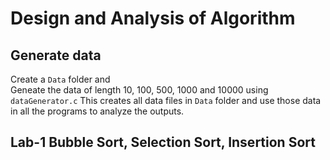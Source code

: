 # Design and Analysis of Algorithm

## Generate data
Create a `Data` folder and  
Geneate the data of length 10, 100, 500, 1000 and 10000 using `dataGenerator.c`
This creates all data files in `Data` folder and use those data in all the programs to analyze the outputs.

## Lab-1 Bubble Sort, Selection Sort, Insertion Sort

